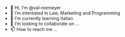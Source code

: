 - 👋 Hi, I’m @val-niemeyer
- 👀 I’m interested in Law, Marketing and Programming
- 🌱 I’m currently learning Italian
- 💞️ I’m looking to collaborate on ...
- 📫 How to reach me ...

<!---
val-niemeyer/val-niemeyer is a ✨ special ✨ repository because its `README.md` (this file) appears on your GitHub profile.
You can click the Preview link to take a look at your changes.
--->
